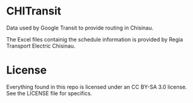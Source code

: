 CHITransit
==========

Data used by Google Transit to provide routing in Chisinau.

The Excel files containig the schedule information is provided by Regia Transport Electric Chisinau.


License
==========

Everything found in this repo is licensed under an CC BY-SA 3.0 license. See the LICENSE file for specifics.
